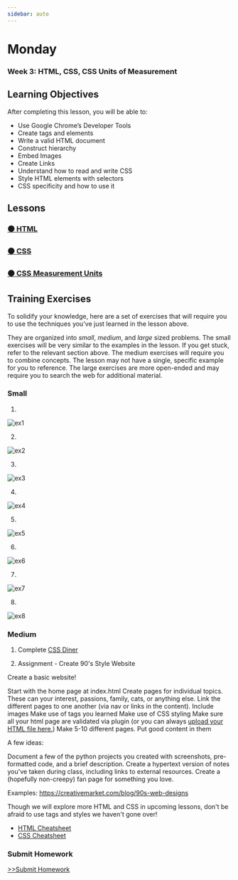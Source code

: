 ```yaml
---
sidebar: auto
---
```


# Monday

### Week 3: HTML, CSS, CSS Units of Measurement

## Learning Objectives

After completing this lesson, you will be able to:

- Use Google Chrome’s Developer Tools
- Create tags and elements
- Write a valid HTML document
- Construct hierarchy
- Embed Images
- Create Links
- Understand how to read and write CSS
- Style HTML elements with selectors
- CSS specificity and how to use it


## Lessons

<!-----------------------------Major Topic ------------------------------------>
### [⚫ HTML](https://dc-houston.herokuapp.com/p2/HTMLCSS/HTML.html#1)

<!-----------------------------Major Topic ------------------------------------>
### [⚫ CSS](https://dc-houston.herokuapp.com/p2/HTMLCSS/CSS.html#1)

<!-----------------------------Major Topic ------------------------------------>
### [⚫ CSS Measurement Units](https://app.schoology.com/page/1643095901)


## Training Exercises

To solidify your knowledge, here are a set of exercises that will require you to use the techniques you've just learned in the lesson above.

They are organized into *small*, *medium*, and *large* sized problems. The small exercises will be very similar to the examples in the lesson. If you get stuck, refer to the relevant section above. The medium exercises will require you to combine concepts. The lesson may not have a single, specific example for you to reference. The large exercises are more open-ended and may require you to search the web for additional material.

### Small

1. 
![ex1](./ex1.png)


2.
![ex2](./ex2.png)

3.
![ex3](./ex3.png)

4.
![ex4](./ex4.png)

5.
![ex5](./ex5.png)

6.
![ex6](./ex6.png)

7.
![ex7](./ex7.png)

8.
![ex8](./ex8.png)


### Medium

1. Complete [CSS Diner](http://flukeout.github.io/)

2. Assignment - Create 90's Style Website

Create a basic website!

Start with the home page at index.html
Create pages for individual topics. These can your interest, passions, family, cats, or anything else.
Link the different pages to one another (via nav or links in the content).
Include images
Make use of tags you learned
Make use of CSS styling
Make sure all your html page are validated via plugin (or you can always [upload your HTML file here.](https://validator.w3.org/#validate_by_input))
Make 5-10 different pages. Put good content in them
 

A few ideas:

Document a few of the python projects you created with screenshots, pre-formatted code, and a brief description.
Create a hypertext version of notes you've taken during class, including links to external resources.
Create a (hopefully non-creepy) fan page for something you love.
 

Examples: https://creativemarket.com/blog/90s-web-designs

 

Though we will explore more HTML and CSS in upcoming lessons, don't be afraid to use tags and styles we haven't gone over!
- [HTML Cheatsheet](https://hostingreviewbox.com/wp-content/uploads/2016/02/html5-cheat-sheet-1.png)
- [CSS Cheatsheet](https://cdn.makeawebsitehub.com/wp-content/uploads/2016/07/css3-mega-cheat-sheet-A4.pdf)




### Submit Homework

[>>Submit Homework](https://app.schoology.com/assignment/2333761413/info)

<!-- - [>>Solutions]() -->


<!-- ## Interview Questions

### Fundamentals

Examples:

- Define a term (i.e., "ORM", "Component Lifecycle")
- Explain when a particular technology or technique is applicable

### Bugfix

Show them code and ask them what they would change to make it exhibit the correct behavior.

### Conceptual

Ask them how a technique or technology works.

### Architect

Ask them how they would build a particular feature or set of features.

## Additional Resources

URLs to external resources, such as:

- videos
- blog posts
- official docs
- useful tools -->


